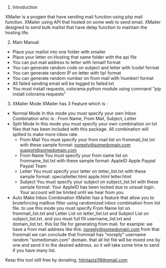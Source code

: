 1. Introduction

  XMailer is a progam that have sending mail function using php mail function.
XMailer using API that hosted on some web to send email. XMailer designed to send
bulk mailist that have delay function to maintain the hosting life.

2. Main Manual
- Place your mailist into one folder with xmailer
- Place your letter on Hosting that same folder with the api file
- You can put mail address to letter with !email! format
- You can generate random code on subject and letter with !code! format
- You can generate random IP on letter with !ip! format
- You can generate random number on from mail with !number! format
- All failed sending email will be logged to failed.txt
- You must install requests, colorama python module using command "pip install colorama requests"

3. XMailer Mode
XMailer has 3 Feature which is :
  - Normal Mode
    In this mode you must specify your own Inbox Combination whic is : From Name, From Mail, Subject, Letter
  - Split Mode
   In this mode you must specify your own combination on txt files that has been included with this package.
   All combination will splited to make more inbox rate.
    - From Mail
     You must specify your from mail list on frommail_list.txt with these sample format:
     noreply@somedomain.com
     support@somedomain.com
    - From Name
     You must specify your from name list on fromname_list.txt with these sample format:
      AppleID
      Apple
      Paypal
      Paypal Team
    - Letter
      You must specify your letter on letter_list.txt with these sample format:
      specialletter.html
      apple.html
      letter.html
    - Subject
      You must specify your subject on subject_list.txt with these sample format:
      Your AppleID has been locked due to unsual login.
      Your account will be limited until we hear from you
   - Auto Make Inbox Combination
      XMailer has a feature that allow you to bruteforcing mailbox filter using
      randomized inbox combination from list file. to use this mode you must
      specify From Name list on frommail_list.txt and Letter List on letter_list.txt
      and Subject List on subject_list.txt. and you must full fill username_list.txt
      and domain_list.txt. this list file for generating from mail. for example:
      we have a from mail address like this:
      noreply@somedomain.com
      from that frommail we can conclude that frommail has "noreply" username random
      "somedomain.com" domain.
      that all list file will be mixed one by one and send it to the desired address.
      so it will take some time to send if you have many list.
      
      
Keep this tool still free by donating, hilmiazizi19@gmail.com
